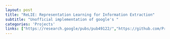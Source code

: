```yaml
---
layout: post
title: "ReLIE: Representation Learning for Information Extraction"
subtitle: "Unofficial implementation of google's "
categories: 'Projects'
links: ["https://research.google/pubs/pub49122/","https://github.com/Praneet9/Representation-Learning-for-Information-Extraction"]
---
```

